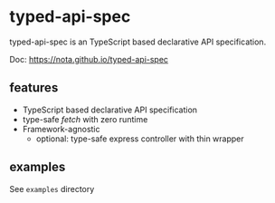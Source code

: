 # typed-api-spec

typed-api-spec is an TypeScript based declarative API specification.

Doc: https://nota.github.io/typed-api-spec

## features

- TypeScript based declarative API specification
- type-safe _fetch_ with zero runtime
- Framework-agnostic
  - optional: type-safe express controller with thin wrapper

## examples

See `examples` directory
